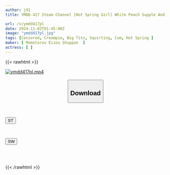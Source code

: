 ```yaml
---
author: j91
title: YMDD-417 Steam Channel [Hot Spring Girl] White Peach Supple And Voluptuous BODY! Local Odawara Hot Springs Sex Report Trip With Real Orgasm And Creampie. Uncut Broadcast Accident Footage Other Than Shooting! ! Hot Spring Girl Momo

url: /v/ymdd417pl
date: 2024-11-02T01:45:00Z
image: "ymdd417pl.jpg"
tags: [Censored, Creampie, Big Tits, Squirting, Cum, Hot Spring	]
maker: [ Momotarou Eizou Shuppan  ]
actress: [ ]
---
```



{{< rawhtml >}}

<div class="video" data-videoid="JoBbO29b3BHjLMR">
    <a href="javascript:;">
        <img src="/v/ymdd417pl/ymdd417pl.jpg" width="WIDTH" height="HEIGHT" alt="ymdd417pl.mp4" loading="lazy">
    </a>
</div>

<script type="text/javascript" src="https://j91.asia/asset/on-demand-st.js"></script>

<br>
  <link rel="stylesheet" href="https://j91.asia/asset/bs5.css">
  
  <center>
  <button class="btn btn-primary" type="button" data-bs-toggle="collapse" data-bs-target=".multi-collapse" aria-expanded="false" aria-controls="multiCollapseExample1 multiCollapseExample2"><h2>Download</h2></button></center>
</p>
<div class="row">
  <div class="col">
    <div class="collapse multi-collapse" id="multiCollapseExample1">
      <div class="card card-body">
	      	      <br>
<div class="buttons">  
<p><a href="/v/ymdd417pl/st.html" target="_blank"><button class="btn-hover color-3"><i class="fa fa-download"></i> ST</button></a></p></div>
    </div>
  </div>
</div>
  <div class="col">
    <div class="collapse multi-collapse" id="multiCollapseExample2">
      <div class="card card-body">
	      <br>
<div class="buttons">
<p><a href="/v/ymdd417pl/sw.html" target="_blank"><button class="btn-hover color-2"><i class="fa fa-download"></i> SW</button></a></p></div>
<br><br>
      </div>
    </div>
  </div>
</div>

{{< /rawhtml >}}